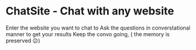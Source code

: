 # ChatSite - Chat with any website 
Enter the website you want to chat to
Ask the questions in converstational manner to get your results
Keep the convo going, ( the memory is preserved 😉)
